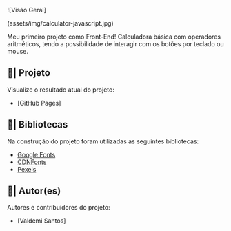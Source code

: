 ![Visão Geral] 

(assets/img/calculator-javascript.jpg)

Meu primeiro projeto como Front-End! Calculadora básica com operadores aritméticos, tendo a possibilidade de interagir com os botões por teclado ou mouse.

## 🔎| Projeto
Visualize o resultado atual do projeto:

- [GitHub Pages]

## 🎯| Bibliotecas
Na construção do projeto foram utilizadas as seguintes bibliotecas:

- [Google Fonts](https://fonts.google.com/)
- [CDNFonts](https://www.cdnfonts.com/)
- [Pexels](https://www.pexels.com/pt-br/)

## 👥| Autor(es)
Autores e contribuidores do projeto:

- [Valdemi Santos]
